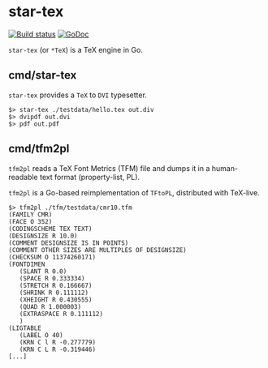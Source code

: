 # star-tex

[![Build status](https://builds.sr.ht/~sbinet/star-tex.svg)](https://builds.sr.ht/~sbinet/star-tex?)
[![GoDoc](https://pkg.go.dev/badge/git.sr.ht/~sbinet/star-tex)](https://pkg.go.dev/git.sr.ht/~sbinet/star-tex)

`star-tex` (or `*TeX`) is a TeX engine in Go.

## cmd/star-tex

`star-tex` provides a `TeX` to `DVI` typesetter.

```
$> star-tex ./testdata/hello.tex out.div
$> dvipdf out.dvi
$> pdf out.pdf
```

## cmd/tfm2pl

`tfm2pl` reads a TeX Font Metrics (TFM) file and dumps it in a human-readable text format (property-list, PL).

`tfm2pl` is a Go-based reimplementation of `TFtoPL`, distributed with TeX-live.

```
$> tfm2pl ./tfm/testdata/cmr10.tfm
(FAMILY CMR)
(FACE O 352)
(CODINGSCHEME TEX TEXT)
(DESIGNSIZE R 10.0)
(COMMENT DESIGNSIZE IS IN POINTS)
(COMMENT OTHER SIZES ARE MULTIPLES OF DESIGNSIZE)
(CHECKSUM O 11374260171)
(FONTDIMEN
   (SLANT R 0.0)
   (SPACE R 0.333334)
   (STRETCH R 0.166667)
   (SHRINK R 0.111112)
   (XHEIGHT R 0.430555)
   (QUAD R 1.000003)
   (EXTRASPACE R 0.111112)
   )
(LIGTABLE
   (LABEL O 40)
   (KRN C l R -0.277779)
   (KRN C L R -0.319446)
[...]
```
